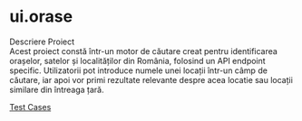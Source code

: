 # ui.orase <br>
Descriere Proiect <br>
Acest proiect constă într-un motor de căutare creat pentru identificarea orașelor, satelor și localităților din România, folosind un API endpoint specific. Utilizatorii pot introduce numele unei locații într-un câmp de căutare, iar apoi vor primi rezultate relevante despre acea locatie sau locații similare din întreaga țară.
<br>

[Test Cases](https://github.com/orgs/peviitor-ro/projects/31/views/2?sliceBy%5Bvalue%5D=AdinaIT)
